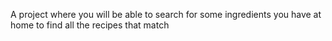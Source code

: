 A project where you will be able to search for some ingredients you have at home to find all the recipes that match
